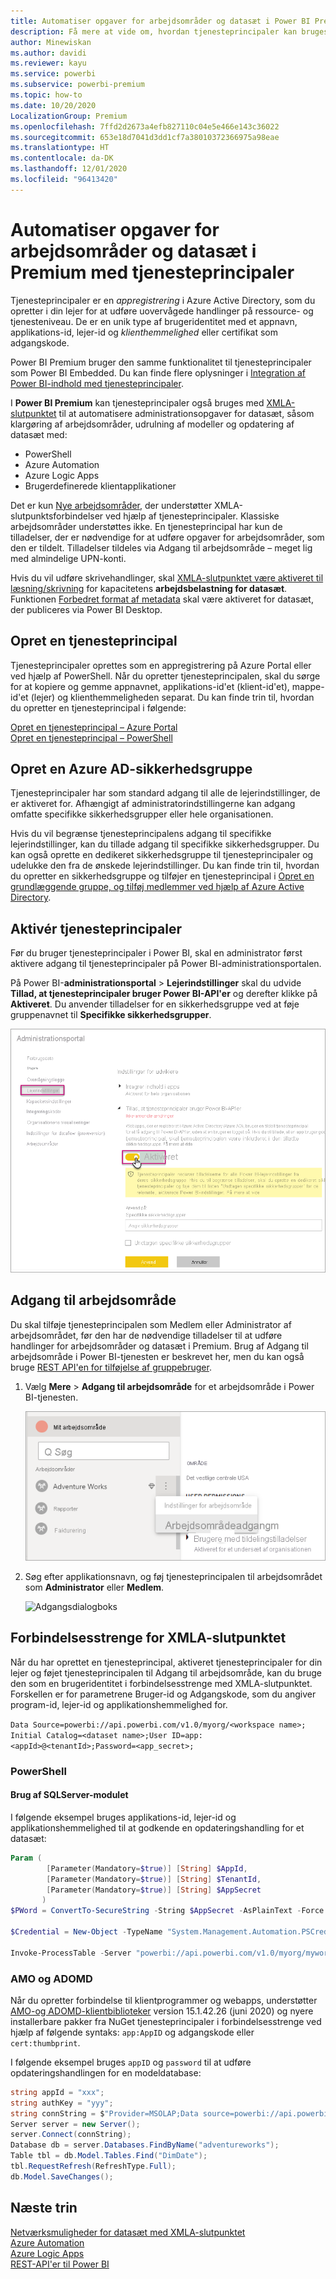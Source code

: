 ```yaml
---
title: Automatiser opgaver for arbejdsområder og datasæt i Power BI Premium med tjenesteprincipaler | Microsoft Docs
description: Få mere at vide om, hvordan tjenesteprincipaler kan bruges til at automatisere administrationsopgaver for arbejdsområder og datasæt i Power BI Premium.
author: Minewiskan
ms.author: davidi
ms.reviewer: kayu
ms.service: powerbi
ms.subservice: powerbi-premium
ms.topic: how-to
ms.date: 10/20/2020
LocalizationGroup: Premium
ms.openlocfilehash: 7ffd2d2673a4efb827110c04e5e466e143c36022
ms.sourcegitcommit: 653e18d7041d3dd1cf7a38010372366975a98eae
ms.translationtype: HT
ms.contentlocale: da-DK
ms.lasthandoff: 12/01/2020
ms.locfileid: "96413420"
---
```

# <a name="automate-premium-workspace-and-dataset-tasks-with-service-principals"></a>Automatiser opgaver for arbejdsområder og datasæt i Premium med tjenesteprincipaler

Tjenesteprincipaler er en *appregistrering* i Azure Active Directory, som du opretter i din lejer for at udføre uovervågede handlinger på ressource- og tjenesteniveau. De er en unik type af brugeridentitet med et appnavn, applikations-id, lejer-id og *klienthemmelighed* eller certifikat som adgangskode.

Power BI Premium bruger den samme funktionalitet til tjenesteprincipaler som Power BI Embedded. Du kan finde flere oplysninger i [Integration af Power BI-indhold med tjenesteprincipaler](../developer/embedded/embed-service-principal.md).

I **Power BI Premium** kan tjenesteprincipaler også bruges med [XMLA-slutpunktet](service-premium-connect-tools.md) til at automatisere administrationsopgaver for datasæt, såsom klargøring af arbejdsområder, udrulning af modeller og opdatering af datasæt med:

- PowerShell
- Azure Automation
- Azure Logic Apps
- Brugerdefinerede klientapplikationer

Det er kun [Nye arbejdsområder](../collaborate-share/service-new-workspaces.md), der understøtter XMLA-slutpunktsforbindelser ved hjælp af tjenesteprincipaler. Klassiske arbejdsområder understøttes ikke. En tjenesteprincipal har kun de tilladelser, der er nødvendige for at udføre opgaver for arbejdsområder, som den er tildelt. Tilladelser tildeles via Adgang til arbejdsområde – meget lig med almindelige UPN-konti.

Hvis du vil udføre skrivehandlinger, skal [XMLA-slutpunktet være aktiveret til læsning/skrivning](service-premium-connect-tools.md#enable-xmla-read-write) for kapacitetens **arbejdsbelastning for datasæt**. Funktionen [Forbedret format af metadata](../connect-data/desktop-enhanced-dataset-metadata.md) skal være aktiveret for datasæt, der publiceres via Power BI Desktop.

## <a name="create-a-service-principal"></a>Opret en tjenesteprincipal

Tjenesteprincipaler oprettes som en appregistrering på Azure Portal eller ved hjælp af PowerShell. Når du opretter tjenesteprincipalen, skal du sørge for at kopiere og gemme appnavnet, applikations-id'et (klient-id'et), mappe-id'et (lejer) og klienthemmeligheden separat. Du kan finde trin til, hvordan du opretter en tjenesteprincipal i følgende:

[Opret en tjenesteprincipal – Azure Portal](/azure/active-directory/develop/howto-create-service-principal-portal)   
[Opret en tjenesteprincipal – PowerShell](/azure/active-directory/develop/howto-authenticate-service-principal-powershell)

## <a name="create-an-azure-ad-security-group"></a>Opret en Azure AD-sikkerhedsgruppe

Tjenesteprincipaler har som standard adgang til alle de lejerindstillinger, de er aktiveret for. Afhængigt af administratorindstillingerne kan adgang omfatte specifikke sikkerhedsgrupper eller hele organisationen.

Hvis du vil begrænse tjenesteprincipalens adgang til specifikke lejerindstillinger, kan du tillade adgang til specifikke sikkerhedsgrupper. Du kan også oprette en dedikeret sikkerhedsgruppe til tjenesteprincipaler og udelukke den fra de ønskede lejerindstillinger. Du kan finde trin til, hvordan du opretter en sikkerhedsgruppe og tilføjer en tjenesteprincipal i [Opret en grundlæggende gruppe, og tilføj medlemmer ved hjælp af Azure Active Directory](/azure/active-directory/fundamentals/active-directory-groups-create-azure-portal).

## <a name="enable-service-principals"></a>Aktivér tjenesteprincipaler

Før du bruger tjenesteprincipaler i Power BI, skal en administrator først aktivere adgang til tjenesteprincipaler på Power BI-administrationsportalen.

På Power BI-**administrationsportal** > **Lejerindstillinger** skal du udvide **Tillad, at tjenesteprincipaler bruger Power BI-API'er** og derefter klikke på **Aktiveret**. Du anvender tilladelser for en sikkerhedsgruppe ved at føje gruppenavnet til **Specifikke sikkerhedsgrupper**.

![Indstillinger for arbejdsområde](media/service-premium-service-principal/admin-portal.png)

## <a name="workspace-access"></a>Adgang til arbejdsområde

Du skal tilføje tjenesteprincipalen som Medlem eller Administrator af arbejdsområdet, før den har de nødvendige tilladelser til at udføre handlinger for arbejdsområder og datasæt i Premium. Brug af Adgang til arbejdsområde i Power BI-tjenesten er beskrevet her, men du kan også bruge [REST API'en for tilføjelse af gruppebruger](/rest/api/power-bi/groups/addgroupuser).

1. Vælg **Mere** > **Adgang til arbejdsområde** for et arbejdsområde i Power BI-tjenesten.

    ![Adgangsindstillinger til arbejdsområde](media/service-premium-service-principal/workspace-access.png)

2. Søg efter applikationsnavn, og føj tjenesteprincipalen til arbejdsområdet som **Administrator** eller **Medlem**.

    ![Adgangsdialogboks](media/service-premium-service-principal/add-service-principal-in-the-UI.png)

## <a name="connection-strings-for-the-xmla-endpoint"></a>Forbindelsesstrenge for XMLA-slutpunktet

Når du har oprettet en tjenesteprincipal, aktiveret tjenesteprincipaler for din lejer og føjet tjenesteprincipalen til Adgang til arbejdsområde, kan du bruge den som en brugeridentitet i forbindelsesstrenge med XMLA-slutpunktet. Forskellen er for parametrene Bruger-id og Adgangskode, som du angiver program-id, lejer-id og applikationshemmelighed for.

`Data Source=powerbi://api.powerbi.com/v1.0/myorg/<workspace name>; Initial Catalog=<dataset name>;User ID=app:<appId>@<tenantId>;Password=<app_secret>;`

### <a name="powershell"></a>PowerShell

#### <a name="using-sqlserver-module"></a>Brug af SQLServer-modulet

I følgende eksempel bruges applikations-id, lejer-id og applikationshemmelighed til at godkende en opdateringshandling for et datasæt:

```powershell
Param (
        [Parameter(Mandatory=$true)] [String] $AppId,
        [Parameter(Mandatory=$true)] [String] $TenantId,
        [Parameter(Mandatory=$true)] [String] $AppSecret
       )
$PWord = ConvertTo-SecureString -String $AppSecret -AsPlainText -Force

$Credential = New-Object -TypeName "System.Management.Automation.PSCredential" -ArgumentList $AppId, $PWord

Invoke-ProcessTable -Server "powerbi://api.powerbi.com/v1.0/myorg/myworkspace" -TableName "mytable" -DatabaseName "mydataset" -RefreshType "Full" -ServicePrincipal -ApplicationId $AppId -TenantId $TenantId -Credential $Credential
```

### <a name="amo-and-adomd"></a>AMO og ADOMD

Når du opretter forbindelse til klientprogrammer og webapps, understøtter [AMO-og ADOMD-klientbiblioteker](/azure/analysis-services/analysis-services-data-providers) version 15.1.42.26 (juni 2020) og nyere installerbare pakker fra NuGet tjenesteprincipaler i forbindelsesstrenge ved hjælp af følgende syntaks: `app:AppID` og adgangskode eller `cert:thumbprint`.

I følgende eksempel bruges `appID` og `password` til at udføre opdateringshandlingen for en modeldatabase:

```csharp
string appId = "xxx";
string authKey = "yyy";
string connString = $"Provider=MSOLAP;Data source=powerbi://api.powerbi.com/v1.0/<tenant>/<workspacename>;Initial catalog=<datasetname>;User ID=app:{appId};Password={authKey};";
Server server = new Server();
server.Connect(connString);
Database db = server.Databases.FindByName("adventureworks");
Table tbl = db.Model.Tables.Find("DimDate");
tbl.RequestRefresh(RefreshType.Full);
db.Model.SaveChanges();
```

## <a name="next-steps"></a>Næste trin

[Netværksmuligheder for datasæt med XMLA-slutpunktet](service-premium-connect-tools.md)  
[Azure Automation](/azure/automation)  
[Azure Logic Apps](/azure/logic-apps/)  
[REST-API'er til Power BI](/rest/api/power-bi/)